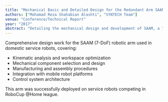 ```yaml
---
title: "Mechanical Basic and Detailed Design for the Redundant Arm SAAM applied on a Domestic Service Robot"
authors: ["Mohamad Reza Shahabian Alashti", "SYNTECH Team"]
venue: "Conference/Technical Report"
year: "2017"
abstract: "Detailing the mechanical design and development of SAAM, a 7-DoF redundant robotic arm for domestic service robots, with focus on kinematics, workspace analysis, and manufacturing considerations."
---
```


Comprehensive design work for the SAAM (7-DoF) robotic arm used in domestic service robots, covering:
- Kinematic analysis and workspace optimization
- Mechanical component selection and design
- Manufacturing and assembly procedures
- Integration with mobile robot platforms
- Control system architecture

This arm was successfully deployed on service robots competing in RoboCup @Home league.

